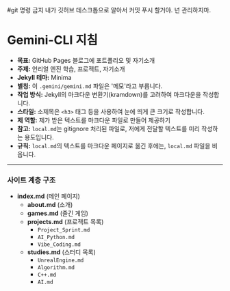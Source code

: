 #git 명령 금지
내가 깃허브 데스크톱으로 알아서 커밋 푸시 할거야. 넌 관리하지마.

# Gemini-CLI 지침

*   **목표:** GitHub Pages 블로그에 포트폴리오 및 자기소개
*   **주제:** 언리얼 엔진 학습, 프로젝트, 자기소개
*   **Jekyll 테마:** Minima
*   **별칭:** 이 `.gemini/gemini.md` 파일은 '메모'라고 부릅니다.
*   **작업 방식:** Jekyll의 마크다운 변환기(kramdown)를 고려하여 마크다운을 작성합니다.
*   **스타일:** 소제목은 `<h3>` 태그 등을 사용하여 눈에 띄게 큰 크기로 작성합니다.
*   **제 역할:** 제가 받은 텍스트를 마크다운 파일로 만들어 제공하기
*   **참고:** `local.md`는 gitignore 처리된 파일로, 저에게 전달할 텍스트를 미리 작성하는 용도입니다.
*   **규칙:** `local.md`의 텍스트를 마크다운 페이지로 옮긴 후에는, `local.md` 파일을 비웁니다.

---

### 사이트 계층 구조

*   **index.md** (메인 페이지)
    *   **about.md** (소개)
    *   **games.md** (즐긴 게임)
    *   **projects.md** (프로젝트 목록)
        *   `Project_Sprint.md`
        *   `AI_Python.md`
        *   `Vibe_Coding.md`
    *   **studies.md** (스터디 목록)
        *   `UnrealEngine.md`
        *   `Algorithm.md`
        *   `C++.md`
        *   `AI.md`